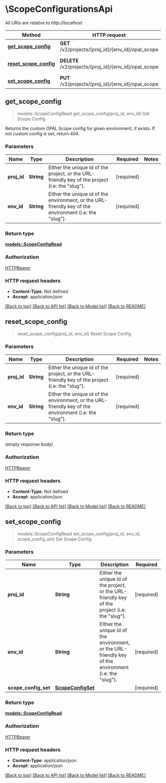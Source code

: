 # \ScopeConfigurationsApi

All URIs are relative to *http://localhost*

Method | HTTP request | Description
------------- | ------------- | -------------
[**get_scope_config**](ScopeConfigurationsApi.md#get_scope_config) | **GET** /v2/projects/{proj_id}/{env_id}/opal_scope | Get Scope Config
[**reset_scope_config**](ScopeConfigurationsApi.md#reset_scope_config) | **DELETE** /v2/projects/{proj_id}/{env_id}/opal_scope | Reset Scope Config
[**set_scope_config**](ScopeConfigurationsApi.md#set_scope_config) | **PUT** /v2/projects/{proj_id}/{env_id}/opal_scope | Set Scope Config



## get_scope_config

> models::ScopeConfigRead get_scope_config(proj_id, env_id)
Get Scope Config

Returns the custom OPAL Scope config for given environment, if exists. If not custom config is set, return 404.

### Parameters


Name | Type | Description  | Required | Notes
------------- | ------------- | ------------- | ------------- | -------------
**proj_id** | **String** | Either the unique id of the project, or the URL-friendly key of the project (i.e: the \"slug\"). | [required] |
**env_id** | **String** | Either the unique id of the environment, or the URL-friendly key of the environment (i.e: the \"slug\"). | [required] |

### Return type

[**models::ScopeConfigRead**](ScopeConfigRead.md)

### Authorization

[HTTPBearer](../README.md#HTTPBearer)

### HTTP request headers

- **Content-Type**: Not defined
- **Accept**: application/json

[[Back to top]](#) [[Back to API list]](../README.md#documentation-for-api-endpoints) [[Back to Model list]](../README.md#documentation-for-models) [[Back to README]](../README.md)


## reset_scope_config

> reset_scope_config(proj_id, env_id)
Reset Scope Config

### Parameters


Name | Type | Description  | Required | Notes
------------- | ------------- | ------------- | ------------- | -------------
**proj_id** | **String** | Either the unique id of the project, or the URL-friendly key of the project (i.e: the \"slug\"). | [required] |
**env_id** | **String** | Either the unique id of the environment, or the URL-friendly key of the environment (i.e: the \"slug\"). | [required] |

### Return type

 (empty response body)

### Authorization

[HTTPBearer](../README.md#HTTPBearer)

### HTTP request headers

- **Content-Type**: Not defined
- **Accept**: application/json

[[Back to top]](#) [[Back to API list]](../README.md#documentation-for-api-endpoints) [[Back to Model list]](../README.md#documentation-for-models) [[Back to README]](../README.md)


## set_scope_config

> models::ScopeConfigRead set_scope_config(proj_id, env_id, scope_config_set)
Set Scope Config

### Parameters


Name | Type | Description  | Required | Notes
------------- | ------------- | ------------- | ------------- | -------------
**proj_id** | **String** | Either the unique id of the project, or the URL-friendly key of the project (i.e: the \"slug\"). | [required] |
**env_id** | **String** | Either the unique id of the environment, or the URL-friendly key of the environment (i.e: the \"slug\"). | [required] |
**scope_config_set** | [**ScopeConfigSet**](ScopeConfigSet.md) |  | [required] |

### Return type

[**models::ScopeConfigRead**](ScopeConfigRead.md)

### Authorization

[HTTPBearer](../README.md#HTTPBearer)

### HTTP request headers

- **Content-Type**: application/json
- **Accept**: application/json

[[Back to top]](#) [[Back to API list]](../README.md#documentation-for-api-endpoints) [[Back to Model list]](../README.md#documentation-for-models) [[Back to README]](../README.md)

